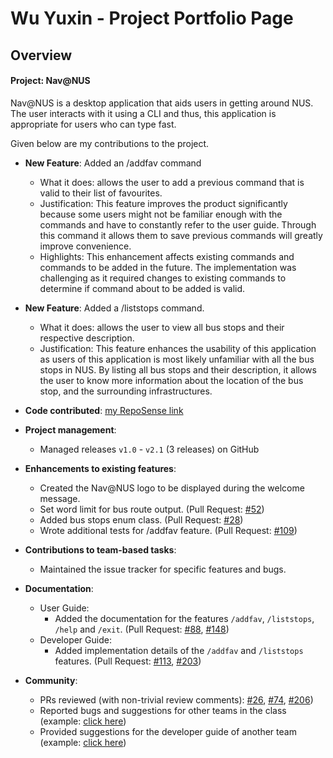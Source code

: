 # Wu Yuxin - Project Portfolio Page

## Overview
#### Project: Nav@NUS
Nav@NUS is a desktop application that aids users in getting around NUS. The user interacts with it using a CLI and thus,
this application is appropriate for users who can type fast.

Given below are my contributions to the project.

* **New Feature**: Added an /addfav command
  * What it does: allows the user to add a previous command that is valid to their list of favourites.
  * Justification: This feature improves the product significantly because some users might not be familiar enough with
   the commands and have to constantly refer to the user guide.
   Through this command it allows them to save previous commands will greatly improve convenience.
  * Highlights: This enhancement affects existing commands and commands to be added in the future.
  The implementation was challenging as it required changes to existing commands to determine if command about to be added is valid. 
  
* **New Feature**: Added a /liststops command.
  * What it does: allows the user to view all bus stops and their respective description.
  * Justification: This feature enhances the usability of this application as users of this application is most likely unfamiliar with all the bus stops in NUS.
  By listing all bus stops and their description, it allows the user to know more information about the location of the bus stop, and the surrounding infrastructures.
 
* **Code contributed**: [my RepoSense link](https://nus-cs2113-ay2021s1.github.io/tp-dashboard/#breakdown=true&search=Lezn0&sort=groupTitle&sortWithin=title&since=2020-09-27&timeframe=commit&mergegroup=&groupSelect=groupByRepos&checkedFileTypes=docs~functional-code~test-code~other)

* **Project management**:
  * Managed releases `v1.0` - `v2.1` (3 releases) on GitHub

* **Enhancements to existing features**:
  * Created the Nav@NUS logo to be displayed during the welcome message.
  * Set word limit for bus route output. (Pull Request: [\#52](https://github.com/AY2021S1-CS2113T-F14-3/tp/pull/52))
  * Added bus stops enum class. (Pull Request: [\#28](https://github.com/AY2021S1-CS2113T-F14-3/tp/pull/28))
  * Wrote additional tests for /addfav feature. (Pull Request: [\#109](https://github.com/AY2021S1-CS2113T-F14-3/tp/pull/109))
  
* **Contributions to team-based tasks**:
  * Maintained the issue tracker for specific features and bugs.

* **Documentation**:
  * User Guide:
    * Added the documentation for the features `/addfav`, `/liststops`, `/help` and `/exit`. (Pull Request: [\#88](https://github.com/AY2021S1-CS2113T-F14-3/tp/pull/88),
    [\#148](https://github.com/AY2021S1-CS2113T-F14-3/tp/pull/148))
  * Developer Guide:
    * Added implementation details of the `/addfav` and `/liststops` features. (Pull Request: [\#113](https://github.com/AY2021S1-CS2113T-F14-3/tp/pull/113),
    [\#203](https://github.com/AY2021S1-CS2113T-F14-3/tp/pull/203))
    
* **Community**:
  * PRs reviewed (with non-trivial review comments): [\#26](https://github.com/AY2021S1-CS2113T-F14-3/tp/pull/26), [\#74](https://github.com/AY2021S1-CS2113T-F14-3/tp/pull/74), [\#206](https://github.com/AY2021S1-CS2113T-F14-3/tp/pull/206))
  * Reported bugs and suggestions for other teams in the class (example: [click here](https://github.com/Lezn0/ped/issues))
  * Provided suggestions for the developer guide of another team (example: [click here](https://github.com/nus-cs2113-AY2021S1/tp/pull/36#discussion_r514890722))
